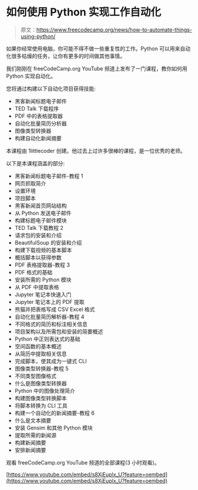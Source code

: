 # 如何使用 Python 实现工作自动化

> 原文：<https://www.freecodecamp.org/news/how-to-automate-things-using-python/>

如果你经常使用电脑，你可能不得不做一些重复性的工作。Python 可以用来自动化很多枯燥的任务，让你有更多的时间做其他事情。

我们刚刚在 freeCodeCamp.org YouTube 频道上发布了一门课程，教你如何用 Python 实现自动化。

您将通过构建以下自动化项目获得技能:

*   黑客新闻标题电子邮件
*   TED Talk 下载程序
*   PDF 中的表格提取器
*   自动化批量简历分析器
*   图像类型转换器
*   构建自动化新闻摘要

本课程由 1littlecoder 创建。他过去上过许多很棒的课程，是一位优秀的老师。

以下是本课程涵盖的部分:

*   黑客新闻标题电子邮件-教程 1
*   网页抓取简介
*   设置环境
*   项目脚本
*   黑客新闻首页网站结构
*   从 Python 发送电子邮件
*   构建标题电子邮件模块
*   TED Talk 下载教程 2
*   请求包的安装和介绍
*   BeautifulSoup 的安装和介绍
*   构建下载视频的基本脚本
*   概括脚本以获得参数
*   PDF 表格提取器-教程 3
*   PDF 格式的基础
*   安装所需的 Python 模块
*   从 PDF 中提取表格
*   Jupyter 笔记本快速入门
*   Jupyter 笔记本上的 PDF 提取
*   熊猫并把表格写成 CSV Excel 格式
*   自动化批量简历解析器-教程 4
*   不同格式的简历和标注相关信息
*   项目架构以及所需包和安装的简要概述
*   Python 中正则表达式的基础
*   空间函数的基本概述
*   从简历中提取相关信息
*   完成脚本，使其成为一键式 CLI
*   图像类型转换器-教程 5
*   不同类型图像格式
*   什么是图像类型转换器
*   Python 中的图像处理简介
*   构建图像类型转换脚本
*   将脚本转换为 CLI 工具
*   构建一个自动化的新闻摘要-教程 6
*   什么是文本摘要
*   安装 Gensim 和其他 Python 模块
*   提取所需的新闻源
*   构建新闻摘要
*   安排新闻摘要

观看 freeCodeCamp.org YouTube 频道的全部课程(3 小时观看)。

[https://www.youtube.com/embed/s8XjEuplx_U?feature=oembed](https://www.youtube.com/embed/s8XjEuplx_U?feature=oembed)